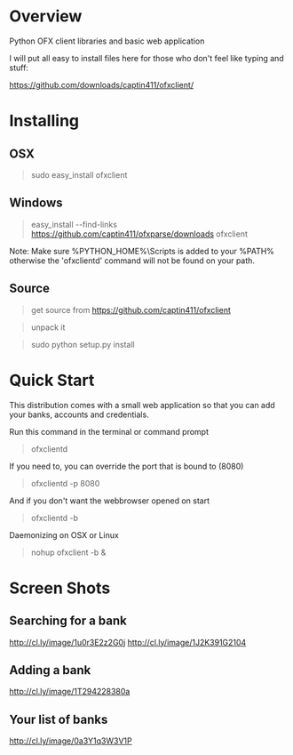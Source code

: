 Overview
=========

Python OFX client libraries and basic web application

I will put all easy to install files here for those who don't feel like typing and stuff:

https://github.com/downloads/captin411/ofxclient/


Installing
==========

OSX
---

> sudo easy_install ofxclient

Windows
-------

> easy_install  --find-links https://github.com/captin411/ofxparse/downloads ofxclient

Note: Make sure %PYTHON_HOME%\Scripts is added to your %PATH% otherwise the 'ofxclientd' command will not be found on your path.

Source
------

> get source from https://github.com/captin411/ofxclient

> unpack it

> sudo python setup.py install

Quick Start
===========

This distribution comes with a small web application so that you can add your banks, accounts and credentials.

Run this command in the terminal or command prompt

> ofxclientd

If you need to, you can override the port that is bound to (8080)

> ofxclientd -p 8080

And if you don't want the webbrowser opened on start

> ofxclientd -b

Daemonizing on OSX or Linux
> nohup ofxclient -b &

Screen Shots
============

Searching for a bank
--------------------
http://cl.ly/image/1u0r3E2z2G0j
http://cl.ly/image/1J2K391G2104

Adding a bank
--------------------
http://cl.ly/image/1T294228380a

Your list of banks
--------------------
http://cl.ly/image/0a3Y1q3W3V1P
